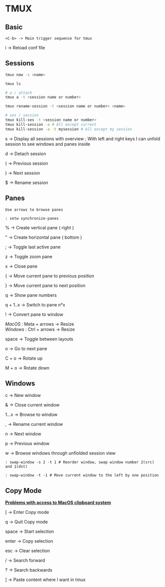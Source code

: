# TMUX

## Basic

`<C-b> -> Main trigger sequence for tmux`

i -> Reload conf file

## Sessions

```sh
tmux new -s <name>

tmux ls

# a / attach
tmux a -t <session name or number>

tmux rename-session -t <session name or number> <name>

# ses / session
tmux kill-ses -t <session name or number> 
tmux kill-session -a # All except current
tmux kill-session -a -t mysession # All except my session
```

s -> Display all sessions with overview ; With left and right keys I can unfold session to see windows and panes inside

d -> Detach session

( -> Previous session

) -> Next session

$ -> Rename session

## Panes

`Use arrows to browse panes`

```
: setw synchronize-panes
```

% -> Create vertical pane ( right )

" -> Create horizontal pane ( bottom )

; -> Toggle last active pane

z -> Toggle zoom pane

x -> Close pane

{ -> Move current pane to previous position

} -> Move current pane to next position

q -> Show pane numbers

q + 1..x -> Switch to pane n°x

! -> Convert pane to window

_MacOS_ : Meta + arrows -> Resize
<br />
_Windows_ : Ctrl + arrows -> Resize

space -> Toggle between layouts

o -> Go to next pane

C + o -> Rotate up

M + o -> Rotate down

## Windows

c -> New window

& -> Close current window

1...x -> Browse to window

, -> Rename current window

n -> Next window

p -> Previous window

w -> Browse windows through unflolded session view

```
: swap-window -s 2 -t 1 # Reorder window, swap window number 2(src) and 1(dst)

: swap-window -t -1 # Move current window to the left by one position
```

## Copy Mode

**[Problems with access to MacOS clipboard system](https://gist.github.com/brendanhay/1769870)**

[ -> Enter Copy mode
 
<no-trigger> q -> Quit Copy mode

<no-trigger> space -> Start selection

<no-trigger> enter -> Copy selection

<no-trigger> esc -> Clear selection

<no-trigger> / -> Search forward

<no-trigger> ? -> Search backwards
  
<no-trigger> <Vim basic moves>
  
] -> Paste content where I want in tmux
